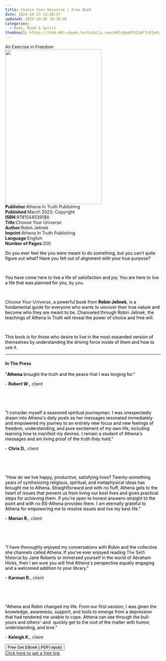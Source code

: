 ```yaml
---
title: Choose Your Universe | Free Book
date: 2024-10-23 13:38:57
updated: 2024-10-26 10:30:41
categories:
  - Body, Mind & Spirit
thumbnail: https://thmb-001-ebook.techidaily.com/445c8ea0f8216f7c91a9cf826a9ee0f7c12b0546e6d9597749a989c488a42f71.jpg
---
```

<main id="book-container">
  <div class="flex flex-col">
    <div class="book-brief flex-1 py-6 px-4 sm:p-6 md:py-10 md:px-8">
      <!-- brief-->
      <div class="book-brief-main">An Exercise in Freedom</div>
    </div>
    <div
      class="book-meta-info flex-1 grid gap-4 col-start-1 col-end-3 row-start-1 sm:mb-6 sm:grid-cols-4 lg:gap-6 lg:col-start-2 lg:row-end-6 lg:row-span-6 lg:mb-0"
    >
      <div
        class="book-meta-info-left place-content-center mt-4 p-4 text-sm leading-6 col-start-2 col-span-2 dark:text-slate-400"
      >
        <img
          class="w-full h-500 object-cover rounded-lg sm:h-255 sm:col-span-2 lg:col-span-full"
          src="https://img-001-ebook.techidaily.com/4a96393e1bfc7880b9cd7155f9cebe6407636433d71e8bf8d9b8b01b04a7b703.jpg"
          alt=""
          width="312"
          height="500"
        />
      </div>
      <div
        class="book-meta-info-right mt-2 col-start-1 row-start-2 col-span-3 self-center"
      >
        <!-- meta data  -->
        <div class="flex flex-col px-4 md:px-8">
          <div class="flex-1">
            <strong>Publisher</strong>:<span class="px-2"
              >Athena In Truth Publishing</span
            >
          </div>
          <div class="flex-1">
            <strong>Published</strong>:<span class="px-2"
              >March 2023; Copyright</span
            >
          </div>
          <div class="flex-1">
            <strong>ISBN</strong>:<span class="px-2">9781544539188</span>
          </div>
          <div class="flex-1">
            <strong>Title</strong>:<span class="px-2"
              >Choose Your Universe</span
            >
          </div>
          <div class="flex-1">
            <strong>Author</strong>:<span class="px-2">Robin Jelinek</span>
          </div>
          <div class="flex-1">
            <strong>Imprint</strong>:<span class="px-2"
              >Athena In Truth Publishing</span
            >
          </div>
          <div class="flex-1">
            <strong>Language</strong>:<span class="px-2">English</span>
          </div>
          <div class="flex-1">
            <strong>Number of Pages</strong>:<span class="px-2">200</span>
          </div>
        </div>
      </div>
    </div>
    <div class="book-description flex-1 py-6 px-4 sm:p-6 md:py-10 md:px-8">
      <div class="book-description-main">
        <div accordion-content="" id="description">
          <p>
            <span
              style="background-color: rgba(0, 0, 0, 0); color: rgb(0, 0, 0)"
              >Do you ever feel like you were meant to do something, but you
              can't quite figure out what? Have you felt out of alignment with
              your true purpose?</span
            >
          </p>
          <p><br /></p>
          <p>
            <span
              style="background-color: rgba(0, 0, 0, 0); color: rgb(0, 0, 0)"
              >You have come here to live a life of satisfaction and joy. You
              are here to live a life that was planned for you, </span
            >by you<span
              style="background-color: rgba(0, 0, 0, 0); color: rgb(0, 0, 0)"
              >.</span
            >
          </p>
          <p>
            <span
              style="background-color: rgba(0, 0, 0, 0); color: rgb(0, 0, 0)"
              >&nbsp;</span
            >
          </p>
          <p>
            Choose Your Universe<span
              style="background-color: rgba(0, 0, 0, 0); color: rgb(0, 0, 0)"
              >, a powerful book from </span
            ><strong
              style="background-color: rgba(0, 0, 0, 0); color: rgb(0, 0, 0)"
              >Robin Jelinek</strong
            ><span
              style="background-color: rgba(0, 0, 0, 0); color: rgb(0, 0, 0)"
              >, is a fundamental guide for everyone who wants to uncover their
              true nature and become who they are meant to be. Channeled through
              Robin Jelinek, the teachings of Athena in Truth will reveal the
              power of choice and free will.&nbsp;</span
            >
          </p>
          <p><br /></p>
          <p>
            <span
              style="background-color: rgba(0, 0, 0, 0); color: rgb(0, 0, 0)"
              >This book is for those who desire to live in the most expanded
              version of themselves by understanding the driving force inside of
              them and how to use it.</span
            >
          </p>
        </div>
        <div class="accordion-fader"></div>
      </div>
    </div>
    <div class="book-excerpts flex-1 py-6 px-4 sm:p-6 md:py-10 md:px-8">
      <!-- excerpts-->
      <div class="book-excerpts-main">
        <hr />
        <h4 class="placeholder placeholder-heading">
          <span>In The Press</span>
        </h4>
        <p></p>
        <p>
          <span
            style="background-color: rgba(0, 0, 0, 0); color: rgba(0, 0, 0, 1)"
            >"</span
          ><strong
            style="background-color: rgba(0, 0, 0, 0); color: rgba(0, 0, 0, 1)"
            >Athena</strong
          ><span
            style="background-color: rgba(0, 0, 0, 0); color: rgba(0, 0, 0, 1)"
          >
            brought the truth and the peace that I was longing for."</span
          >
        </p>
        <p>
          <span style="background-color: rgba(0, 0, 0, 0)">- </span
          ><strong style="background-color: rgba(0, 0, 0, 0)">Robert W</strong
          ><span style="background-color: rgba(0, 0, 0, 0)">., client</span>
        </p>
        <p><br /></p>
        <p><br /></p>
        <p>
          <span
            style="background-color: rgba(0, 0, 0, 0); color: rgba(0, 0, 0, 1)"
            >"I consider myself a seasoned spiritual journeyman. I was
            unexpectedly drawn into Athena's daily posts as her messages
            resonated immediately and empowered my journey to an entirely new
            focus and new feelings of freedom, understanding, and pure
            excitement of my own life, including learning how to manifest my
            desires. I remain a student of Athena's messages and am living proof
            of the truth they hold."</span
          >
        </p>
        <p>
          <span style="background-color: rgba(0, 0, 0, 0)">- </span
          ><strong style="background-color: rgba(0, 0, 0, 0)">Chris D.</strong
          ><span style="background-color: rgba(0, 0, 0, 0)">, client</span>
        </p>
        <p><br /></p>
        <p><br /></p>
        <p>
          <span
            style="background-color: rgba(0, 0, 0, 0); color: rgba(0, 0, 0, 1)"
            >"How do we live happy, productive, satisfying lives?
            Twenty-something years of synthesizing religious, spiritual, and
            metaphysical ideas has brought me to Athena. Straightforward and
            with no fluff, Athena gets to the heart of issues that prevent us
            from living our best lives and gives practical steps for achieving
            them. If you're open to honest answers-straight to the point and
            with no BS-Athena provides them. I am eternally grateful to Athena
            for empowering me to resolve issues and live my best life."</span
          >
        </p>
        <p>
          <span
            style="background-color: rgba(0, 0, 0, 0); color: rgba(0, 0, 0, 1)"
            >- </span
          ><strong style="background-color: rgba(0, 0, 0, 0)">Marian R.</strong
          ><span style="background-color: rgba(0, 0, 0, 0)">, client</span>
        </p>
        <p><br /></p>
        <p><br /></p>
        <p>
          <span
            style="background-color: rgba(0, 0, 0, 0); color: rgba(0, 0, 0, 1)"
            >"I have thoroughly enjoyed my conversations with Robin and the
            collective she channels called Athena. If you've ever enjoyed
            reading </span
          >The Seth Material<span
            style="background-color: rgba(0, 0, 0, 0); color: rgba(0, 0, 0, 1)"
          >
            by Jane Roberts or immersed yourself in the world of Abraham Hicks,
            then I am sure you will find Athena's perspective equally engaging
            and a welcomed addition to your library."</span
          >
        </p>
        <p>
          <span
            style="background-color: rgba(0, 0, 0, 0); color: rgba(0, 0, 0, 1)"
            >- </span
          ><strong style="background-color: rgba(0, 0, 0, 0)">Karman R.</strong
          ><span style="background-color: rgba(0, 0, 0, 0)">, client</span>
        </p>
        <p><br /></p>
        <p><br /></p>
        <p>
          <span
            style="background-color: rgba(0, 0, 0, 0); color: rgba(0, 0, 0, 1)"
            >"Athena and Robin changed my life. From our first session, I was
            given the knowledge, awareness, support, and tools to emerge from a
            depression that had rendered me unable to cope. Athena can see
            through the bull-yours and others'-and&nbsp; quickly get to the root
            of the matter with humor, understanding, and love."&nbsp;</span
          >
        </p>
        <p>
          <span style="background-color: rgba(0, 0, 0, 0)">- </span
          ><strong style="background-color: rgba(0, 0, 0, 0)">Keleigh K.</strong
          ><span style="background-color: rgba(0, 0, 0, 0)">, client</span>
        </p>
        <p></p>
      </div>
    </div>
    <div
      class="book-about-author flex-1 py-6 px-4 sm:p-6 md:py-10 md:px-8"
    ></div>
    <div class="book-free-get flex-1 py-6 px-4 sm:p-6 md:py-10 md:px-8">
      <button
        id="btn-free-get"
        class="bg-blue-500 hover:bg-blue-700 text-white font-bold py-2 px-4 rounded"
      >
        Free Get EBook (.PDF/.epub)
      </button>
      <div id="countdown-display" class="px-2 text-lg mt-2"></div>
      <a
        id="free-link"
        class="hidden bg-blue-500 hover:bg-blue-700 text-white font-bold py-2 px-4 rounded"
        href="https://www.ebooks.com/en-us/book/210790713/choose-your-universe/robin-jelinek/"
        target="_blank"
        >Click here to get a free link</a
      >
    </div>
    <script>
      let countdownTime = 0;
      let countdownInterval = null;
      document
        .getElementById('btn-free-get')
        .addEventListener('click', startCountdown);
      function startCountdown() {
        countdownTime = new Date().getTime() + 60000 * 3;
        countdownInterval = setInterval(updateCountdown, 1000);
        document.getElementById('btn-free-get').disabled = true;
        document
          .getElementById('btn-free-get')
          .classList.add('bg-gray-500', 'cursor-not-allowed');
      }
      function updateCountdown() {
        let currentTime = new Date().getTime();
        let timeLeft = countdownTime - currentTime;
        let secondsLeft = Math.floor(timeLeft / 1000);
        document.getElementById('countdown-display').innerHTML =
          `Remaining time: ${secondsLeft} seconds.`;
        if (secondsLeft <= 0) {
          clearInterval(countdownInterval);
          document.getElementById('btn-free-get').classList.add('hidden');
          document.getElementById('free-link').classList.remove('hidden');
          document.getElementById('countdown-display').innerHTML = '';
        }
      }
    </script>
  </div>
</main>
